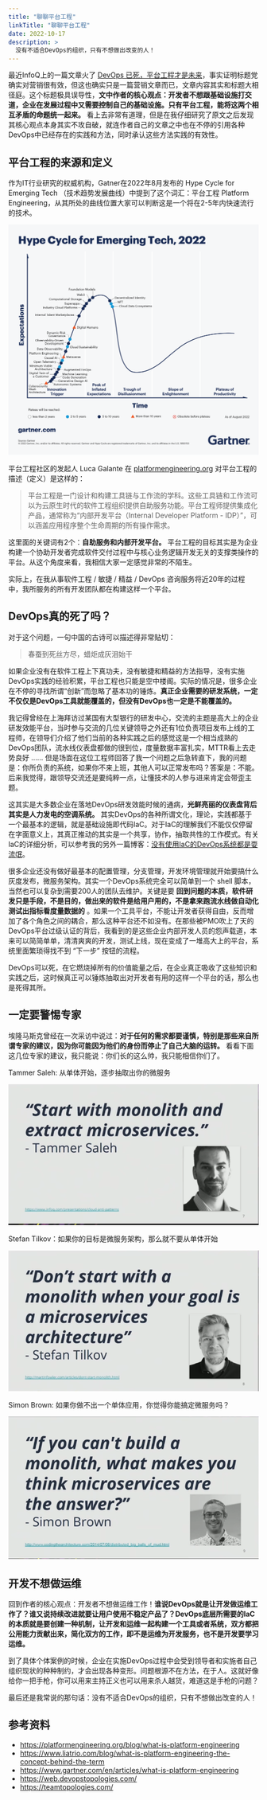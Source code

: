 ```yaml
---
title: "聊聊平台工程"
linkTitle: "聊聊平台工程"
date: 2022-10-17
description: >
  没有不适合DevOps的组织，只有不想做出改变的人！
---
```


最近InfoQ上的一篇文章火了 [DevOps 已死，平台工程才是未来](https://mp.weixin.qq.com/s/c1p3PlLMeVAgjHMvUGja7g)，事实证明标题党确实对营销很有效，但这也确实只是一篇营销文章而已，文章内容其实和标题大相径庭。这个标题极具误导性，**文中作者的核心观点：开发者不想跟基础设施打交道，企业在发展过程中又需要控制自己的基础设施。只有平台工程，能将这两个相互矛盾的命题统一起来。** 看上去非常有道理，但是在我仔细研究了原文之后发现其核心观点本身其实不攻自破，就连作者自己的文章之中也在不停的引用各种DevOps中已经存在的实践和方法，同时承认这些方法实践的有效性。

## 平台工程的来源和定义

作为IT行业研究的权威机构，Gatner在2022年8月发布的 Hype Cycle for Emerging Tech （技术趋势发展曲线）中提到了这个词汇：平台工程 Platform Engineering，从其所处的曲线位置大家可以判断这是一个将在2-5年内快速流行的技术。

![Hype Cycle for Emerging Tech](images/gartner-hype-cycle-2022.png)

平台工程社区的发起人 Luca Galante 在 [platformengineering.org](http://platformengineering.org/) 对平台工程的描述（定义）是这样的：

> 平台工程是一门设计和构建工具链与工作流的学科。这些工具链和工作流可以为云原生时代的软件工程组织提供自助服务功能。平台工程师提供集成化产品，通常称为“内部开发平台（Internal Developer Platform - IDP）”，可以涵盖应用程序整个生命周期的所有操作需求。

这里面的关键词有2个：**自助服务和内部开发平台。** 平台工程的目标其实是为企业构建一个协助开发者完成软件交付过程中与核心业务逻辑开发无关的支撑类操作的平台。从这个角度来看，我相信大家一定感觉非常的不陌生。

实际上，在我从事软件工程 / 敏捷 / 精益 / DevOps 咨询服务将近20年的过程中，我所服务的所有开发团队都在构建这样一个平台。

## DevOps真的死了吗？

对于这个问题，一句中国的古诗可以描述得非常贴切：

> 春蚕到死丝方尽，蜡炬成灰泪始干

如果企业没有在软件工程上下真功夫，没有敏捷和精益的方法指导，没有实施DevOps实践的经验积累，平台工程也只能是空中楼阁。实际的情况是，很多企业在不停的寻找所谓“创新”而忽略了基本功的锤炼。**真正企业需要的研发系统，一定不仅仅是DevOps工具就能覆盖的，但没有DevOps也一定是不能覆盖的。**

我记得曾经在上海拜访过某国有大型银行的研发中心，交流的主题是高大上的企业研发效能平台，当时参与交流的几位关键领导之外还有1位负责项目发布上线的工程师，在领导们介绍了他们当前的各种实践之后的感觉这是一个相当成熟的DevOps团队，流水线仪表盘都做的很到位，度量数据丰富扎实，MTTR看上去走势良好 ...... 但是场面在这位工程师回答了我一个问题之后急转直下，我的问题是：你所负责的系统，如果你不来上班，其他人可以正常发布吗？答案是：不能。后来我觉得，跟领导交流还是要纯粹一点，让懂技术的人参与进来肯定会带歪主题。

这其实是大多数企业在落地DevOps研发效能时候的通病，**光鲜亮丽的仪表盘背后其实是人力发电的空调系统。** 其实DevOps的各种所谓文化，理论，实践都基于一个最基本的逻辑，就是基础设施即代码IaC。对于IaC的理解我们不能仅仅停留在字面意义上，其真正推动的其实是一个共享，协作，抽取共性的工作模式。有关IaC的详细分析，可以参考我的另外一篇博客：[没有使用IaC的DevOps系统都是耍流氓](/zh/blog/2022-1010-iac/)。

很多企业还没有做好最基本的配置管理，分支管理，开发环境管理就开始要搞什么灰度发布，微服务架构。其实一个DevOps系统完全可以简单到一个 shell 脚本，当然也可以复杂到需要200人的团队去维护。关键是要 **回到问题的本质，软件研发只是手段，不是目的，做出来的软件是给用户用的，不是拿来跑流水线做自动化测试出指标看度量数据的** 。如果一个工具平台，不能让开发者获得自由，反而增加了各个角色之间的耦合，那么这种平台还不如没有。在那些被PMO吹上了天的DevOps平台过级认证的背后，我看到的是这些企业内部开发人员的怨声载道，本来可以简简单单，清清爽爽的开发，测试上线，现在变成了一堆高大上的平台，系统里面繁琐得找不到 “下一步” 按钮的流程。

DevOps可以死，在它燃烧掉所有的价值能量之后，在企业真正吸收了这些知识和实践之后，这时候真正可以锤炼抽取出对开发者有用的这样一个平台的话，那么也是死得其所。

## 一定要警惕专家

埃隆马斯克曾经在一次采访中说过：**对于任何的需求都要谨慎，特别是那些来自所谓专家的建议，因为你可能因为他们的身份而停止了自己大脑的运转。**
看看下面这几位专家的建议，我只能说：你们长的这么帅，我只能相信你们了。

Tammer Saleh: 从单体开始，逐步抽取出你的微服务

![图片](images/TammerSaleh.png)

Stefan Tilkov：如果你的目标是微服务架构，那么就不要从单体开始

![图片](images/StefanTilkov.png)

Simon Brown: 如果你做不出一个单体应用，你觉得你能搞定微服务吗？

![图片](images/SimonBrown.png)

## 开发不想做运维

回到作者的核心观点：开发者不想做运维工作！**谁说DevOps就是让开发做运维工作了？谁又说持续改进就要让用户使用不稳定产品了？DevOps底层所需要的IaC的本质就是要创建一种机制，让开发和运维一起构建一个工具或者系统，双方都把公用能力贡献出来，简化双方的工作，即不是运维为开发服务，也不是开发要学习运维。**

到了具体个体案例的时候，企业在实施DevOps过程中会受到领导者和实施者自己组织现状的种种制约，才会出现各种变形。问题根源不在方法，在于人。这就好像给你一把手枪，你可以用来主持正义也可以用来杀人越货，难道这是手枪的问题？

最后还是我常说的那句话：没有不适合DevOps的组织，只有不想做出改变的人！

## 参考资料

- https://platformengineering.org/blog/what-is-platform-engineering
- https://www.liatrio.com/blog/what-is-platform-engineering-the-concept-behind-the-term
- https://www.gartner.com/en/articles/what-is-platform-engineering
- https://web.devopstopologies.com/
- https://teamtopologies.com/


